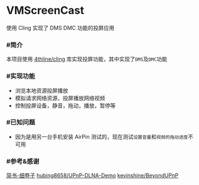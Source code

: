 VMScreenCast
========

使用 Cling 实现了 DMS DMC 功能的投屏应用

### #简介
本项目使用 [4thline/cling](https://github.com/4thline/cling) 库实现投屏功能，其中实现了`DMS`及`DMC`功能

### #实现功能
- 浏览本地资源投屏播放
- 模拟请求网络资源，投屏播放网络视频
- 控制投屏设备，静音，拖动，播放，暂停等

### #已知问题
- 因为是用另一台手机安装 AirPin 测试的，现在测试`设置音量`和`视频的拖动进度`不可用


### #参考&感谢
[简书-细卷子](https://www.jianshu.com/p/4452182d2b48)
[hubing8658/UPnP-DLNA-Demo](https://github.com/hubing8658/UPnP-DLNA-Demo)
[kevinshine/BeyondUPnP](https://github.com/kevinshine/BeyondUPnP)